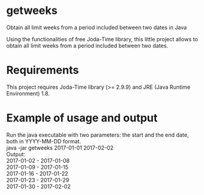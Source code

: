 # getweeks
Obtain all limit weeks from a period included between two dates in Java

Using the functionalities of free Joda-Time library, this little project allows to obtain all limit weeks from a period included between two dates.

# Requirements
This project requires Joda-Time library (>= 2.9.9) and JRE (Java Runtime Environment) 1.8.

# Example of usage and output
Run the java executable with two parameters: the start and the end date, both in YYYY-MM-DD format.  
    java -jar getweeks 2017-01-01 2017-02-02  
Output:  
2017-01-02 - 2017-01-08  
2017-01-09 - 2017-01-15  
2017-01-16 - 2017-01-22  
2017-01-23 - 2017-01-29  
2017-01-30 - 2017-02-02  
